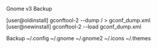 Gnome v3 Backup

[user@oldinstall] gconftool-2 --dump / > gconf_dump.xml
[user@newinstall] gconftool-2 --load gconf_dump.xml


Backup
~/.config
~/.gnome
~/.gnome2
~/.icons
~/.themes
